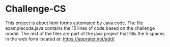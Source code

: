 # Challenge-CS
 This project is about html forms automated by Java code. The file examplecode.java contains the 15 lines of code based on the challenge model.
 The rest of the files are part of the java project that fills the 5 spaces in the web form located at: https://apprater.net/add/
